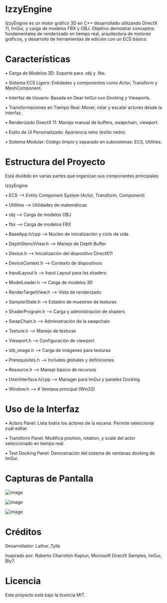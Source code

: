 # IzzyEngine
IzzyEngine es un motor gráfico 3D en C++ desarrollado utilizando DirectX 11, ImGui, y carga de modelos FBX y OBJ.
Objetivo demostrar conceptos fundamentales de renderizado en tiempo real, arquitectura de motores gráficos, y desarrollo de herramientas de edición con un ECS básico.


# Características
• Carga de Modelos 3D: Soporte para .obj y .fbx.

• Sistema ECS Ligero: Entidades y componentes como Actor, Transform y MeshComponent.

• Interfaz de Usuario: Basada en Dear ImGui con Docking y Viewports.

• Transformaciones en Tiempo Real: Mover, rotar y escalar actores desde la interfaz.

• Renderizado DirectX 11: Manejo manual de buffers, swapchain, viewport.

• Estilo de UI Personalizado: Apariencia retro (estilo neón).

• Sistema Modular: Código limpio y separado en subsistemas: ECS, Utilities.

# Estructura del Proyecto
Está dividido en varias partes que organizan sus componentes principales:

IzzyEngine

• ECS -->                 Entity Component System (Actor, Transform, Component)

• Utilities -->           Utilidades de matemáticas

• obj -->                 Carga de modelos OBJ

• fbx -->                 Carga de modelos FBX

• BaseApp.h/cpp -->          Núcleo de inicialización y ciclo de vida

• DepthStencilView.h -->     Manejo de Depth Buffer

• Device.h -->               Inicialización del dispositivo DirectX11

• DeviceContext.h -->        Contexto de dispositivos

• InputLayout.h -->         Input Layout para los shaders

• ModelLoader.h -->         Carga de modelos 3D

• RenderTargetView.h -->     Vista de renderizado

• SamplerState.h -->        Estados de muestreo de texturas

• ShaderProgram.h -->        Carga y administración de shaders

• SwapChain.h -->           Administración de la swapchain

• Texture.h -->             Manejo de texturas

• Viewport.h -->            Configuración de viewport

• stb_image.h -->            Carga de imágenes para texturas

• Prerequisites.h -->       Includes globales y definiciones

• Resource.h -->             Manejo básico de recursos

• UserInterface.h/cpp -->    Manager para ImGui y paneles Docking

• Window.h -->               # Ventana principal (Win32)

# Uso de la Interfaz
• Actors Panel: Lista todos los actores de la escena. Permite seleccionar cuál editar.

• Transform Panel: Modifica position, rotation, y scale del actor seleccionado en tiempo real.

• Test Docking Panel: Demostración del sistema de ventanas docking de ImGui.

# Capturas de Pantalla

![image](https://github.com/user-attachments/assets/bdaa348e-64cb-48d0-95a5-ad9bcaf688ac)

![image](https://github.com/user-attachments/assets/67da9850-4fc2-44eb-b0b5-eda63404767a)

![image](https://github.com/user-attachments/assets/0a61c2af-697c-4af3-9b1b-1ca4069de8d0)

# Créditos
Desarrollador: Lathor_Tylla

Inspirado por: Roberto Charretón Kaplun, Microsoft DirectX Samples, ImGui, Bly7.

# Licencia
Este proyecto está bajo la licencia MIT.
